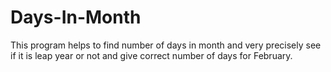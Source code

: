 # Days-In-Month
This program helps to find number of days in month and very precisely see if it is leap year or not and give correct number of days for February.
